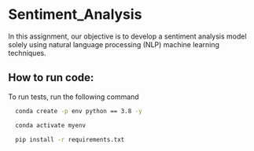 # Sentiment_Analysis

In this assignment, our objective is to 
develop a sentiment analysis model 
solely using natural language processing 
(NLP) machine learning techniques.


## How to run code:

To run tests, run the following command

```bash
  conda create -p env python == 3.8 -y 
```
```bash
  conda activate myenv
```
```bash
  pip install -r requirements.txt 
```


